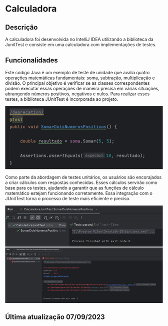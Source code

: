 # Calculadora
## Descrição
A calculadora foi desenvolvida no IntelliJ IDEA utilizando a biblioteca da JunitTest e consiste em uma calculadora com implementações de testes.

## Funcionalidades
Este código Java é um exemplo de teste de unidade que avalia quatro operações matemáticas fundamentais: soma, subtração, multiplicação e divisão. O principal objetivo é verificar se as classes correspondentes podem executar essas operações de maneira precisa em várias situações, abrangendo números positivos, negativos e nulos. Para realizar esses testes, a biblioteca JUnitTest é incorporada ao projeto.

![Funcionalidades](img/img.png)

Como parte da abordagem de testes unitários, os usuários são encorajados a criar cálculos com respostas conhecidas. Esses cálculos servirão como base para os testes, ajudando a garantir que as funções de cálculo matemático estejam funcionando corretamente. Essa integração com o JUnitTest torna o processo de teste mais eficiente e preciso.

![Funcionalidades](img/teste.png)
![Funcionalidades](img/erro.png)
## Última atualização 07/09/2023